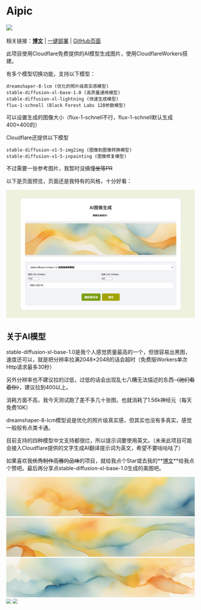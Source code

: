 # Aipic

![](./images/1920×400.png)

相关链接：**[博文](https://teahush.link/编程/Aipic图片生成项目)** | [一键部署](https://deploy.workers.cloudflare.com/?url=https://github.com/2010HCY/Aipic) | [GitHub页面](https://github.com/2010HCY/Aipic)

此项目使用Cloudflare免费提供的AI模型生成图片，使用CloudflareWorkers搭建。

有多个模型切换功能，支持以下模型：

```
dreamshaper-8-lcm (优化的照片级真实感模型)
stable-diffusion-xl-base-1.0 (高质量通用模型)
stable-diffusion-xl-lightning (快速生成模型)
flux-1-schnell (Black Forest Labs 12B参数模型)
```

可以设置生成的图像大小（flux-1-schnell不行，flux-1-schnell默认生成400×400的）

Cloudflare还提供以下模型

```
stable-diffusion-v1-5-img2img (图像到图像转换模型)
stable-diffusion-v1-5-inpainting (图像修复模型)
```

不过需要一张参考图片，我暂时没搞懂~~坐等PR~~

以下是页面预览，页面还是我特有的风格，十分好看：

<img src="./images/demo.png" style="zoom:80%;" />

## 关于AI模型

stable-diffusion-xl-base-1.0是我个人感觉质量最高的一个，但很容易出黑图，速度还可以，就是把分辨率拉满2048×2048的话会超时（免费版Workers单次Http请求最多30秒）

另外分辨率也不建议拉的过低，过低的话会出现乱七八糟无法描述的东西~~（祂们看着你）~~，建议拉到400以上。

消耗方面不高，我今天测试跑了差不多几十张图，也就消耗了1.56k神经元（每天免费10K）

dreamshaper-8-lcm模型说是优化的照片级真实感，但其实也没有多真实，感觉一般般有点类卡通。

目前支持的四种模型中文支持都很烂，所以提示词要使用英文。（未来此项目可能会接入Cloudflare提供的文字生成AI翻译提示词为英文，希望不要咕咕咕了）



如果喜欢我~~优秀制作高雅的品味~~的项目，就给我点个Star或去我的**[博文](https://teahush.link/编程/Aipic图片生成项目)**给我点个赞吧。最后再分享点stable-diffusion-xl-base-1.0生成的美图吧。

<img src="./images/DemoImg1.png" style="zoom:80%;" />

<img src="./images/DemoImg2.png" style="zoom:80%;" />

<img src="./images/DemoImg3.png" style="zoom:80%;" />

<img src="./images/1920×1080.png" style="zoom:80%;" />

<img src="./images/512×512.png" style="zoom:80%;" />